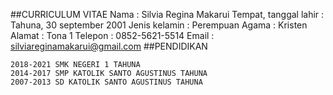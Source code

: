 ##CURRICULUM VITAE
    Nama : Silvia Regina Makarui
    Tempat, tanggal lahir : Tahuna, 30 september 2001
    Jenis kelamin : Perempuan
    Agama : Kristen
    Alamat : Tona 1
    Telepon : 0852-5621-5514
    Email : silviareginamakarui@gmail.com
##PENDIDIKAN

    2018-2021 SMK NEGERI 1 TAHUNA
    2014-2017 SMP KATOLIK SANTO AGUSTINUS TAHUNA
    2007-2013 SD KATOLIK SANTO AGUSTINUS TAHUNA
